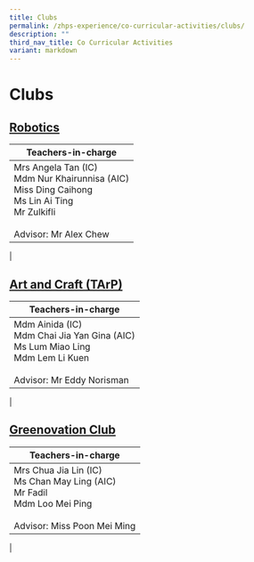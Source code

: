 ```yaml
---
title: Clubs
permalink: /zhps-experience/co-curricular-activities/clubs/
description: ""
third_nav_title: Co Curricular Activities
variant: markdown
---
```

# Clubs

[Robotics](/clubs/robotics/)
--------

| Teachers-in-charge |
|---|
| Mrs Angela Tan (IC)<br>Mdm Nur Khairunnisa (AIC)<br>Miss Ding Caihong<br>Ms Lin Ai Ting<br>Mr Zulkifli<br><br>Advisor: Mr Alex Chew |
|

[Art and Craft (TArP)](/clubs/art-and-craft-tarp/)
--------------------

| Teachers-in-charge |
|---|
| Mdm Ainida (IC)<br>Mdm Chai Jia Yan Gina (AIC)<br>Ms Lum Miao Ling<br>Mdm Lem Li Kuen<br><br>Advisor: Mr Eddy Norisman |
|

[Greenovation Club](/clubs/greenovation-club/)
--------------------

| Teachers-in-charge |
|---|
| Mrs Chua Jia Lin (IC)<br>Ms Chan May Ling (AIC)<br>Mr Fadil<br>Mdm Loo Mei Ping<br><br>Advisor: Miss Poon Mei Ming |
|